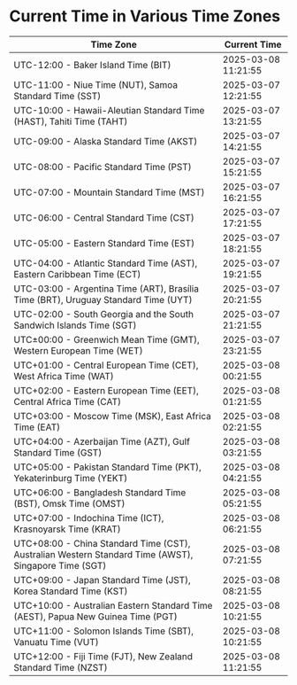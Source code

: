 # Current Time in Various Time Zones

| Time Zone | Current Time |
|-----------|--------------|
| UTC-12:00 - Baker Island Time (BIT) | 2025-03-08 11:21:55 |
| UTC-11:00 - Niue Time (NUT), Samoa Standard Time (SST) | 2025-03-07 12:21:55 |
| UTC-10:00 - Hawaii-Aleutian Standard Time (HAST), Tahiti Time (TAHT) | 2025-03-07 13:21:55 |
| UTC-09:00 - Alaska Standard Time (AKST) | 2025-03-07 14:21:55 |
| UTC-08:00 - Pacific Standard Time (PST) | 2025-03-07 15:21:55 |
| UTC-07:00 - Mountain Standard Time (MST) | 2025-03-07 16:21:55 |
| UTC-06:00 - Central Standard Time (CST) | 2025-03-07 17:21:55 |
| UTC-05:00 - Eastern Standard Time (EST) | 2025-03-07 18:21:55 |
| UTC-04:00 - Atlantic Standard Time (AST), Eastern Caribbean Time (ECT) | 2025-03-07 19:21:55 |
| UTC-03:00 - Argentina Time (ART), Brasília Time (BRT), Uruguay Standard Time (UYT) | 2025-03-07 20:21:55 |
| UTC-02:00 - South Georgia and the South Sandwich Islands Time (SGT) | 2025-03-07 21:21:55 |
| UTC±00:00 - Greenwich Mean Time (GMT), Western European Time (WET) | 2025-03-07 23:21:55 |
| UTC+01:00 - Central European Time (CET), West Africa Time (WAT) | 2025-03-08 00:21:55 |
| UTC+02:00 - Eastern European Time (EET), Central Africa Time (CAT) | 2025-03-08 01:21:55 |
| UTC+03:00 - Moscow Time (MSK), East Africa Time (EAT) | 2025-03-08 02:21:55 |
| UTC+04:00 - Azerbaijan Time (AZT), Gulf Standard Time (GST) | 2025-03-08 03:21:55 |
| UTC+05:00 - Pakistan Standard Time (PKT), Yekaterinburg Time (YEKT) | 2025-03-08 04:21:55 |
| UTC+06:00 - Bangladesh Standard Time (BST), Omsk Time (OMST) | 2025-03-08 05:21:55 |
| UTC+07:00 - Indochina Time (ICT), Krasnoyarsk Time (KRAT) | 2025-03-08 06:21:55 |
| UTC+08:00 - China Standard Time (CST), Australian Western Standard Time (AWST), Singapore Time (SGT) | 2025-03-08 07:21:55 |
| UTC+09:00 - Japan Standard Time (JST), Korea Standard Time (KST) | 2025-03-08 08:21:55 |
| UTC+10:00 - Australian Eastern Standard Time (AEST), Papua New Guinea Time (PGT) | 2025-03-08 10:21:55 |
| UTC+11:00 - Solomon Islands Time (SBT), Vanuatu Time (VUT) | 2025-03-08 10:21:55 |
| UTC+12:00 - Fiji Time (FJT), New Zealand Standard Time (NZST) | 2025-03-08 11:21:55 |
